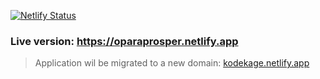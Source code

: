 [![Netlify Status](https://api.netlify.com/api/v1/badges/4028f22e-e980-4af5-841d-bc07921727fd/deploy-status)](https://app.netlify.com/sites/oparaprosper/deploys)

### Live version: https://oparaprosper.netlify.app

> Application wil be migrated to a new domain: [kodekage.netlify.app](http://kodekage.netlify.app/)
